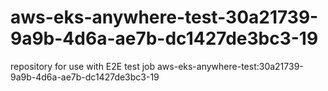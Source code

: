 # aws-eks-anywhere-test-30a21739-9a9b-4d6a-ae7b-dc1427de3bc3-19
repository for use with E2E test job aws-eks-anywhere-test:30a21739-9a9b-4d6a-ae7b-dc1427de3bc3-19
